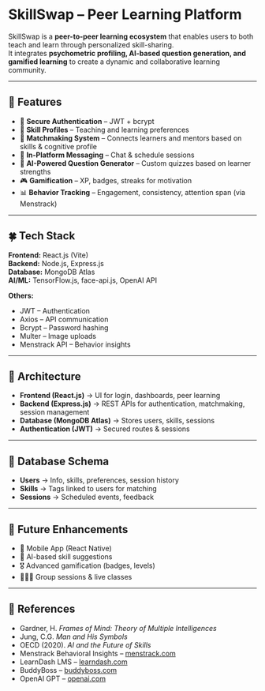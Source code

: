 # SkillSwap – Peer Learning Platform  

SkillSwap is a **peer-to-peer learning ecosystem** that enables users to both teach and learn through personalized skill-sharing.  
It integrates **psychometric profiling, AI-based question generation, and gamified learning** to create a dynamic and collaborative learning community.  

---

## 🚀 Features  
- 🔐 **Secure Authentication** – JWT + bcrypt  
- 👫 **Skill Profiles** – Teaching and learning preferences  
- 🤝 **Matchmaking System** – Connects learners and mentors based on skills & cognitive profile  
- 💬 **In-Platform Messaging** – Chat & schedule sessions  
- 🧠 **AI-Powered Question Generator** – Custom quizzes based on learner strengths  
- 🎮 **Gamification** – XP, badges, streaks for motivation  
- 📊 **Behavior Tracking** – Engagement, consistency, attention span (via Menstrack)  

---

## 🍀 Tech Stack  
**Frontend:** React.js (Vite)  
**Backend:** Node.js, Express.js  
**Database:** MongoDB Atlas  
**AI/ML:** TensorFlow.js, face-api.js, OpenAI API  

**Others:**  
- JWT – Authentication  
- Axios – API communication  
- Bcrypt – Password hashing  
- Multer – Image uploads  
- Menstrack API – Behavior insights  

---

## 📐 Architecture  
- **Frontend (React.js)** → UI for login, dashboards, peer learning  
- **Backend (Express.js)** → REST APIs for authentication, matchmaking, session management  
- **Database (MongoDB Atlas)** → Stores users, skills, sessions  
- **Authentication (JWT)** → Secured routes & sessions  

---

## 📂 Database Schema  
- **Users** → Info, skills, preferences, session history  
- **Skills** → Tags linked to users for matching  
- **Sessions** → Scheduled events, feedback  

---

## 📱 Future Enhancements  
- 📲 Mobile App (React Native)  
- 🤖 AI-based skill suggestions  
- 🎖️ Advanced gamification (badges, levels)  
- 👨‍👩‍👧 Group sessions & live classes  

---

## 📘 References  
- Gardner, H. *Frames of Mind: Theory of Multiple Intelligences*  
- Jung, C.G. *Man and His Symbols*  
- OECD (2020). *AI and the Future of Skills*  
- Menstrack Behavioral Insights – [menstrack.com](https://menstrack.com)  
- LearnDash LMS – [learndash.com](https://www.learndash.com)  
- BuddyBoss – [buddyboss.com](https://www.buddyboss.com)  
- OpenAI GPT – [openai.com](https://openai.com)  

